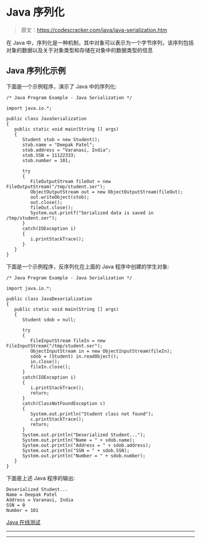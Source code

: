 # Java 序列化

> 原文：<https://codescracker.com/java/java-serialization.htm>

在 Java 中，序列化是一种机制，其中对象可以表示为一个字节序列，该序列包括对象的数据以及关于对象类型和存储在对象中的数据类型的信息

## Java 序列化示例

下面是一个示例程序，演示了 Java 中的序列化:

```
/* Java Program Example - Java Serialization */

import java.io.*;

public class JavaSerialization
{
   public static void main(String [] args)
   {
      Student stob = new Student();
      stob.name = "Deepak Patel";
      stob.address = "Varanasi, India";
      stob.SSN = 11122333;
      stob.number = 101;

      try
      {
         FileOutputStream fileOut = new FileOutputStream("/tmp/student.ser");
         ObjectOutputStream out = new ObjectOutputStream(fileOut);
         out.writeObject(stob);
         out.close();
         fileOut.close();
         System.out.printf("Serialized data is saved in /tmp/student.ser");
      }
      catch(IOException i)
      {
         i.printStackTrace();
      }  
   }
}
```

下面是一个示例程序，反序列化在上面的 Java 程序中创建的学生对象:

```
/* Java Program Example - Java Serialization */

import java.io.*;

public class JavaDeserialization
{
   public static void main(String [] args)
   {
      Student sdob = null;

      try
      {
         FileInputStream fileIn = new FileInputStream("/tmp/student.ser");
         ObjectInputStream in = new ObjectInputStream(fileIn);   
         sdob = (Student) in.readObject();
         in.close();
         fileIn.close(); 
      }
      catch(IOException i)
      {
         i.printStackTrace();
         return;
      }
      catch(ClassNotFoundException c)
      {
         System.out.println("Student class not found");
         c.printStackTrace();
         return;
      }
      System.out.println("Deserialized Student...");
      System.out.println("Name = " + sdob.name);
      System.out.println("Address = " + sdob.address);
      System.out.println("SSN = " + sdob.SSN);
      System.out.println("Number = " + sdob.number);  
   }
}
```

下面是上述 Java 程序的输出:

```
Deserialized Student...
Name = Deepak Patel
Address = Varanasi, India
SSN = 0
Number = 101
```

[Java 在线测试](/exam/showtest.php?subid=1)

* * *

* * *